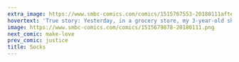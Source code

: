 ```yaml
---
extra_image: https://www.smbc-comics.com/comics/1515767553-20180111after.png
hovertext: 'True story: Yesterday, in a grocery store, my 3-year-old shouted ''You''re wrong everybody!'' for no obvious reason. So, I guess that''s genetic too.'
image: https://www.smbc-comics.com/comics/1515679878-20180111.png
next_comic: make-love
prev_comic: justice
title: Socks
---
```



